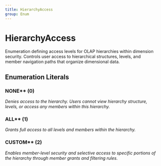 ```yaml
---
title: HierarchyAccess
group: Enum
---
```


# HierarchyAccess<a name="enum-hierarchyaccess"></a>

Enumeration defining access levels for OLAP hierarchies within dimension security. Controls user access to hierarchical structures, levels, and member navigation paths that organize dimensional data.
## Enumeration Literals

### NONE** (0)

<em>Denies access to the hierarchy. Users cannot view hierarchy structure, levels, or access any members within this hierarchy.</em>

### ALL** (1)

<em>Grants full access to all levels and members within the hierarchy.</em>

### CUSTOM** (2)

<em>Enables member-level security and selective access to specific portions of the hierarchy through member grants and filtering rules.</em>

